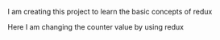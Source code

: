 I am creating this project to learn the basic concepts of redux

Here I am changing the counter value by using redux
